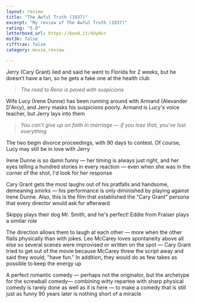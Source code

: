 ```yaml
---
layout: review
title: "The Awful Truth (1937)"
excerpt: "My review of The Awful Truth (1937)"
rating: "5.0"
letterboxd_url: https://boxd.it/4UyHxr
mst3k: false
rifftrax: false
category: movie_review

---
```


Jerry (Cary Grant) lied and said he went to Florida for 2 weeks, but he doesn't have a tan, so he gets a fake one at the health club
<blockquote><i>The road to Reno is paved with suspicions</i></blockquote>Wife Lucy (Irene Dunne) has been running around with Armand (Alexander D'Arcy), and Jerry masks his suspicions poorly. Armand is Lucy's voice teacher, but Jerry lays into them
<blockquote><i>You can't give up on faith in marriage — if you lose that, you've lost everything </i></blockquote>The two begin divorce proceedings, with 90 days to contest. Of course, Lucy may still be in love with Jerry

Irene Dunne is so damn funny — her timing is always just right, and her eyes telling a hundred stories in every reaction — even when she was in the corner of the shot, I'd look for her response

Cary Grant gets the most laughs out of his pratfalls and handsome, demeaning smirks — his performance is only diminished by playing against Irene Dunne. Also, this is the film that established the "Cary Grant" persona that every director would ask for afterward 

Skippy plays their dog Mr. Smith, and he's perfect! Eddie from Fraiser plays a similar role

The direction allows them to laugh at each other — more when the other flails physically than with jokes. Leo McCarey loves spontaneity above all else so several scenes were improvised or written on the spot — Cary Grant tried to get out of the movie because McCarey threw the script away and said they would, "have fun." In addition, they would do as few takes as possible to keep the energy up

A perfect romantic comedy — perhaps not the originator, but the archetype for the screwball comedy— combining witty repartee with sharp physical comedy is rarely done as well as it is here — to make a comedy that is still just as funny 90 years later is nothing short of a miracle